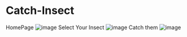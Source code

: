 # Catch-Insect

HomePage
![image](https://github.com/chaudharysumit001/Catch-Insect/assets/86030135/38d140a1-017e-4350-a7b0-44d15fe44778)
Select Your Insect
![image](https://github.com/chaudharysumit001/Catch-Insect/assets/86030135/688709d9-b580-4cd2-9119-3e87ee32004f)
Catch them 
![image](https://github.com/chaudharysumit001/Catch-Insect/assets/86030135/25948565-7cbe-46f0-817b-9489ddb3acf4)

